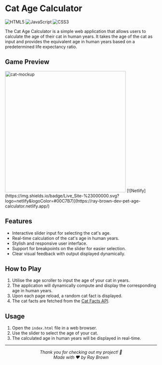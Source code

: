 # Cat Age Calculator


![HTML5](https://img.shields.io/badge/html5-E34C26.svg?style=for-the-badge&logo=html5&logoColor=white) ![JavaScript](https://img.shields.io/badge/JavaScript-F0DB4F?style=for-the-badge&logo=javascript&logoColor=323330) ![CSS3](https://img.shields.io/badge/css3-%231572B6.svg?style=for-the-badge&logo=css3&logoColor=white)

The Cat Age Calculator is a simple web application that allows users to calculate the age of their cat in human years. It takes the age of the cat as input and provides the equivalent age in human years based on a predetermined life expectancy ratio.

## Game Preview
<!-- <img src="images/cat-calculator-mockup.png" alt="cat-mockup" width="400"> -->
<img src="images/cat-age-calculator-gif.gif" alt="cat-mockup" width="400">
[![Netlify](https://img.shields.io/badge/Live_Site-%23000000.svg?logo=netlify&logoColor=#00C7B7)](https://ray-brown-dev-pet-age-calculator.netlify.app/)


## Features

- Interactive slider input for selecting the cat's age.
- Real-time calculation of the cat's age in human years.
- Stylish and responsive user interface.
- Support for breakpoints on the slider for easier selection.
- Clear visual feedback with output displayed dynamically.

## How to Play
1. Utilise the age scroller to input the age of your cat in years.
2. The application will dynamically compute and display the corresponding age in human years.
3. Upon each page reload, a random cat fact is displayed.
4. The cat facts are fetched from the [Cat Facts API](https://catfact.ninja).


## Usage

1. Open the `index.html` file in a web browser.
2. Use the slider to select the age of your cat.
3. The calculated age in human years will be displayed in real-time.



<hr></hr>

<div align="center">
  <em>Thank you for checking out my project! 🚀</em>
  </br>
  <em>Made with ♥ by Ray Brown </em>
  
</div>

